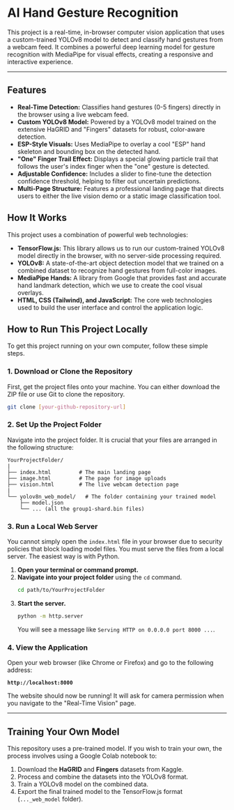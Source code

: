 # AI Hand Gesture Recognition

This project is a real-time, in-browser computer vision application that uses a custom-trained YOLOv8 model to detect and classify hand gestures from a webcam feed. It combines a powerful deep learning model for gesture recognition with MediaPipe for visual effects, creating a responsive and interactive experience.


---

## Features

* **Real-Time Detection:** Classifies hand gestures (0-5 fingers) directly in the browser using a live webcam feed.
* **Custom YOLOv8 Model:** Powered by a YOLOv8 model trained on the extensive HaGRID and "Fingers" datasets for robust, color-aware detection.
* **ESP-Style Visuals:** Uses MediaPipe to overlay a cool "ESP" hand skeleton and bounding box on the detected hand.
* **"One" Finger Trail Effect:** Displays a special glowing particle trail that follows the user's index finger when the "one" gesture is detected.
* **Adjustable Confidence:** Includes a slider to fine-tune the detection confidence threshold, helping to filter out uncertain predictions.
* **Multi-Page Structure:** Features a professional landing page that directs users to either the live vision demo or a static image classification tool.

## How It Works

This project uses a combination of powerful web technologies:

* **TensorFlow.js:** This library allows us to run our custom-trained YOLOv8 model directly in the browser, with no server-side processing required.
* **YOLOv8:** A state-of-the-art object detection model that we trained on a combined dataset to recognize hand gestures from full-color images.
* **MediaPipe Hands:** A library from Google that provides fast and accurate hand landmark detection, which we use to create the cool visual overlays.
* **HTML, CSS (Tailwind), and JavaScript:** The core web technologies used to build the user interface and control the application logic.

## How to Run This Project Locally

To get this project running on your own computer, follow these simple steps.

### 1. Download or Clone the Repository

First, get the project files onto your machine. You can either download the ZIP file or use Git to clone the repository.

```bash
git clone [your-github-repository-url]
```

### 2. Set Up the Project Folder

Navigate into the project folder. It is crucial that your files are arranged in the following structure:

```
YourProjectFolder/
|
├── index.html         # The main landing page
├── image.html         # The page for image uploads
├── vision.html        # The live webcam detection page
|
└── yolov8n_web_model/   # The folder containing your trained model
    ├── model.json
    └── ... (all the group1-shard.bin files)
```

### 3. Run a Local Web Server

You cannot simply open the `index.html` file in your browser due to security policies that block loading model files. You must serve the files from a local server. The easiest way is with Python.

1.  **Open your terminal or command prompt.**
2.  **Navigate into your project folder** using the `cd` command.
    ```bash
    cd path/to/YourProjectFolder
    ```
3.  **Start the server.**
    ```bash
    python -m http.server
    ```
    You will see a message like `Serving HTTP on 0.0.0.0 port 8000 ...`.

### 4. View the Application

Open your web browser (like Chrome or Firefox) and go to the following address:

**`http://localhost:8000`**

The website should now be running! It will ask for camera permission when you navigate to the "Real-Time Vision" page.

---

## Training Your Own Model

This repository uses a pre-trained model. If you wish to train your own, the process involves using a Google Colab notebook to:
1.  Download the **HaGRID** and **Fingers** datasets from Kaggle.
2.  Process and combine the datasets into the YOLOv8 format.
3.  Train a YOLOv8 model on the combined data.
4.  Export the final trained model to the TensorFlow.js format (`..._web_model` folder).
